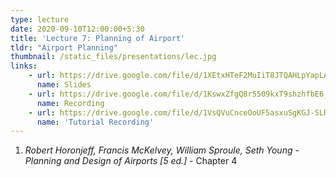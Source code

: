 ```yaml
---
type: lecture
date: 2020-09-10T12:00:00+5:30
title: 'Lecture 7: Planning of Airport'
tldr: "Airport Planning"
thumbnail: /static_files/presentations/lec.jpg
links: 
    - url: https://drive.google.com/file/d/1XEtxHTeF2MuIiT8JTQAHLpYapLAw3Nkb/view?usp=sharing
      name: Slides
    - url: https://drive.google.com/file/d/1KswxZfgQ8r5509kxT9shzhfbE6_rC5T6/view?usp=sharing
      name: Recording
    - url: https://drive.google.com/file/d/1VsQVuCnceOoUF5asxuSgKGJ-SLRYav15/view?usp=sharing
      name: 'Tutorial Recording'
---
```

1. *Robert Horonjeff, Francis McKelvey, William Sproule, Seth Young - Planning and Design of Airports [5 ed.]* - Chapter 4